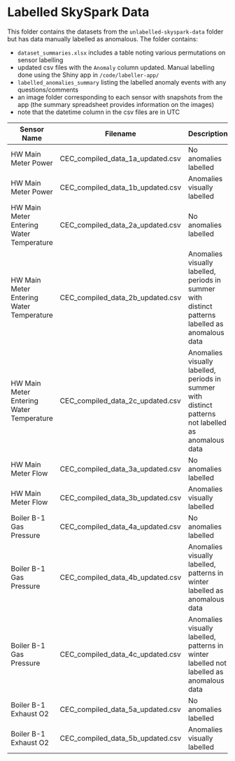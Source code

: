 # Labelled SkySpark Data

This folder contains the datasets from the `unlabelled-skyspark-data` folder but has data manually labelled as anomalous. The folder contains:

- `dataset_summaries.xlsx` includes a table noting various permutations on sensor labelling  
- updated csv files with the `Anomaly` column updated. Manual labelling done using the Shiny app in `/code/labeller-app/`
- `labelled_anomalies_summary` listing the labelled anomaly events with any questions/comments
- an image folder corresponding to each sensor with snapshots from the app (the summary spreadsheet provides information on the images)
- note that the datetime column in the csv files are in UTC

|Sensor Name | Filename | Description | Image Folder |
|---|---|---|---|
|HW Main Meter Power|CEC_compiled_data_1a_updated.csv|No anomalies labelled|1-images
|HW Main Meter Power|CEC_compiled_data_1b_updated.csv|Anomalies visually labelled|1-images
|HW Main Meter Entering Water Temperature|CEC_compiled_data_2a_updated.csv|No anomalies labelled|2-images
|HW Main Meter Entering Water Temperature|CEC_compiled_data_2b_updated.csv|Anomalies visually labelled, periods in summer with distinct patterns labelled as anomalous data|2-images
|HW Main Meter Entering Water Temperature|CEC_compiled_data_2c_updated.csv|Anomalies visually labelled, periods in summer with distinct patterns not labelled as anomalous data|2-images
|HW Main Meter Flow|CEC_compiled_data_3a_updated.csv|No anomalies labelled|3-images
|HW Main Meter Flow|CEC_compiled_data_3b_updated.csv|Anomalies visually labelled|3-images
|Boiler B-1 Gas Pressure|CEC_compiled_data_4a_updated.csv|No anomalies labelled|4-images
|Boiler B-1 Gas Pressure|CEC_compiled_data_4b_updated.csv|Anomalies visually labelled, patterns in winter labelled as anomalous data|4-images
|Boiler B-1 Gas Pressure|CEC_compiled_data_4c_updated.csv|Anomalies visually labelled, patterns in winter labelled not labelled as anomalous data|4-images
|Boiler B-1 Exhaust O2|CEC_compiled_data_5a_updated.csv|No anomalies labelled|5-images
|Boiler B-1 Exhaust O2|CEC_compiled_data_5b_updated.csv|Anomalies visually labelled|5-images